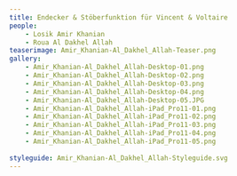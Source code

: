 ```yaml
---
title: Endecker & Stöberfunktion für Vincent & Voltaire
people:
    - Losik Amir Khanian
    - Roua Al Dakhel Allah
teaserimage: Amir_Khanian-Al_Dakhel_Allah-Teaser.png
gallery:
    - Amir_Khanian-Al_Dakhel_Allah-Desktop-01.png
    - Amir_Khanian-Al_Dakhel_Allah-Desktop-02.png
    - Amir_Khanian-Al_Dakhel_Allah-Desktop-03.png
    - Amir_Khanian-Al_Dakhel_Allah-Desktop-04.png
    - Amir_Khanian-Al_Dakhel_Allah-Desktop-05.JPG
    - Amir_Khanian-Al_Dakhel_Allah-iPad_Pro11-01.png
    - Amir_Khanian-Al_Dakhel_Allah-iPad_Pro11-02.png
    - Amir_Khanian-Al_Dakhel_Allah-iPad_Pro11-03.png
    - Amir_Khanian-Al_Dakhel_Allah-iPad_Pro11-04.png
    - Amir_Khanian-Al_Dakhel_Allah-iPad_Pro11-05.png
    
styleguide: Amir_Khanian-Al_Dakhel_Allah-Styleguide.svg
---
```

